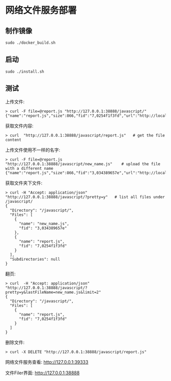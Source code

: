 # 网络文件服务部署


## 制作镜像

```
sudo ./docker_build.sh
```

## 启动

```
sudo ./install.sh
```

## 测试

上传文件:

```
> curl -F file=@report.js "http://127.0.0.1:38888/javascript/"
{"name":"report.js","size":866,"fid":"7,0254f1f3fd","url":"http://localhost:8081/7,0254f1f3fd"}
```

获取文件内容:

```
> curl  "http://127.0.0.1:38888/javascript/report.js"   # get the file content
```

上传文件使用不一样的名字:

```
> curl -F file=@report.js "http://127.0.0.1:38888/javascript/new_name.js"    # upload the file with a different name
{"name":"report.js","size":866,"fid":"3,034389657e","url":"http://localhost:8081/3,034389657e"}
```

获取文件夹下文件:

```
> curl -H "Accept: application/json" "http://127.0.0.1:38888/javascript/?pretty=y"   # list all files under /javascript/
{
  "Directory": "/javascript/",
  "Files": [
    {
      "name": "new_name.js",
      "fid": "3,034389657e"
    },
    {
      "name": "report.js",
      "fid": "7,0254f1f3fd"
    }
  ],
  "Subdirectories": null
}
```

翻页:

```
> curl  -H "Accept: application/json" "http://127.0.0.1:38888/javascript/?pretty=y&lastFileName=new_name.js&limit=2"
{
  "Directory": "/javascript/",
  "Files": [
    {
      "name": "report.js",
      "fid": "7,0254f1f3fd"
    }
  ]
}
```

删除文件:

```
> curl -X DELETE "http://127.0.0.1:38888/javascript/report.js"
```

网络文件服务查看: http://127.0.0.1:39333

文件Filer界面: http://127.0.0.1:38888